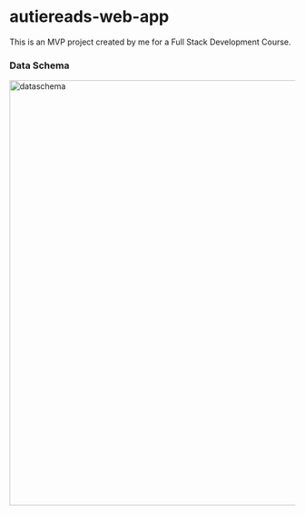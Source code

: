 # autiereads-web-app
This is an MVP project created by me for a Full Stack Development Course.

### Data Schema

<img width="749" alt="dataschema" src="https://user-images.githubusercontent.com/113172663/214549925-93391b1b-82ff-4347-a365-ea808ab1a71a.png">

